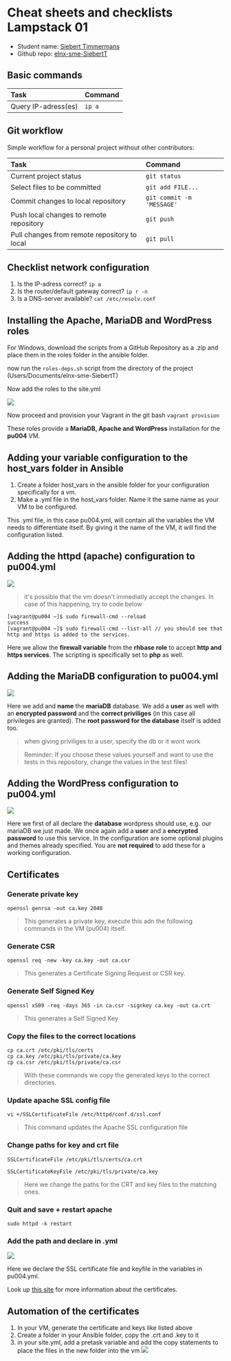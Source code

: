 # Cheat sheets and checklists Lampstack 01

- Student name: [Siebert Timmermans](https://github.com/SiebertT)
- Github repo: [elnx-sme-SiebertT](https://github.com/HoGentTIN/elnx-sme-SiebertT)

## Basic commands

| Task                | Command |
| :---                | :---    |
| Query IP-adress(es) | `ip a`  |

## Git workflow

Simple workflow for a personal project without other contributors:

| Task                                         | Command                   |
| :---                                         | :---                      |
| Current project status                       | `git status`              |
| Select files to be committed                 | `git add FILE...`         |
| Commit changes to local repository           | `git commit -m 'MESSAGE'` |
| Push local changes to remote repository      | `git push`                |
| Pull changes from remote repository to local | `git pull`                |

## Checklist network configuration

1. Is the IP-adress correct? `ip a`
2. Is the router/default gateway correct? `ip r -n`
3. Is a DNS-server available? `cat /etc/resolv.conf`

## Installing the Apache, MariaDB and WordPress roles

For Windows, download the scripts from a GitHub Repository as a .zip and place them in the roles folder in the ansible folder.

now run the `roles-deps.sh` script from the directory of the project (Users/Documents/elnx-sme-SiebertT)

Now add the roles to the site.yml

![](https://i.gyazo.com/e9777c4b7353c2c540602b105b6c2892.png)

Now proceed and provision your Vagrant in the git bash `vagrant provision`

These roles provide a **MariaDB, Apache and WordPress** installation for the **pu004** VM.

## Adding your variable configuration to the host_vars folder in Ansible
1. Create a folder host_vars in the ansible folder for your configuration specifically for a vm.
2. Make a .yml file in the host_vars folder. Name it the same name as your VM to be configured.

This .yml file, in this case pu004.yml, will contain all the variables the VM needs to differentiate itself. By giving it the name of the VM, it will find the configuration listed.

## Adding the httpd (apache) configuration to pu004.yml

![](https://i.gyazo.com/233602b632fd65833507353b8f62e711.png)

> it's possible that the vm doesn't immediatly accept the changes. In case of this happening, try to code below

    [vagrant@pu004 ~]$ sudo firewall-cmd --reload
    success
    [vagrant@pu004 ~]$ sudo firewall-cmd --list-all // you should see that http and https is added to the services.

Here we allow the **firewall variable** from the **rhbase role** to accept **http and https services**. The scripting is specifically set to **php** as well.

## Adding the MariaDB configuration to pu004.yml

![](https://i.gyazo.com/5e7fbdaa4a21483baddadc4b5866ab0c.png)

Here we add and **name** the **mariaDB** database. We add a **user** as well with an **encrypted password** and the **correct priviliges** (in this case all privileges are granted). The **root password for the database** itself is added too.

> when giving priviliges to a user, specify the db or it wont work

> Reminder: If you choose these values yourself and want to use the tests in this repository, change the values in the test files!

## Adding the WordPress configuration to pu004.yml

![](https://i.gyazo.com/187fb16915563af74500020966268be3.png)

Here we first of all declare the **database** wordpress should use, e.g. our mariaDB we just made. We once again add a **user** and a **encrypted password** to use this service. In the configuration are some optional plugins and themes already specified. You are **not required** to add these for a working configuration.

## Certificates

### Generate private key

    openssl genrsa -out ca.key 2048

> This generates a private key, execute this adn the following commands in the VM (pu004) itself.

### Generate CSR

    openssl req -new -key ca.key -out ca.csr

> This generates a Certificate Signing Request or CSR key.

### Generate Self Signed Key

    openssl x509 -req -days 365 -in ca.csr -signkey ca.key -out ca.crt

> This generates a Self Signed Key

### Copy the files to the correct locations

    cp ca.crt /etc/pki/tls/certs
    cp ca.key /etc/pki/tls/private/ca.key
    cp ca.csr /etc/pki/tls/private/ca.csr

> With these commands we copy the generated keys to the correct directories.

### Update apache SSL config file

	vi +/SSLCertificateFile /etc/httpd/conf.d/ssl.conf

> This command updates the Apache SSL configuration file

### Change paths for key and crt file

	SSLCertificateFile /etc/pki/tls/certs/ca.crt

	SSLCertificateKeyFile /etc/pki/tls/private/ca.key

> Here we change the paths for the CRT and key files to the matching ones.

### Quit and save + restart apache

	sudo httpd -k restart

### Add the path and declare in .yml

![](https://i.gyazo.com/83978c52f246e3e05f6bfdf7870dbda5.png)

Here we declare the SSL certificate file and keyfile in the variables in pu004.yml.

Look up [this site](https://wiki.centos.org/HowTos/Https) for more information about the certificates.

## Automation of the certificates
1. In your VM, generate the certificate and keys like listed above
2. Create a folder in your Ansible folder, copy the .crt and .key to it
3. in your site.yml, add a pretask variable and add the copy statements to place the files in the new folder into the vm
![](https://i.gyazo.com/ffb3ed6527beccacac5ef4630cca52e5.png)
